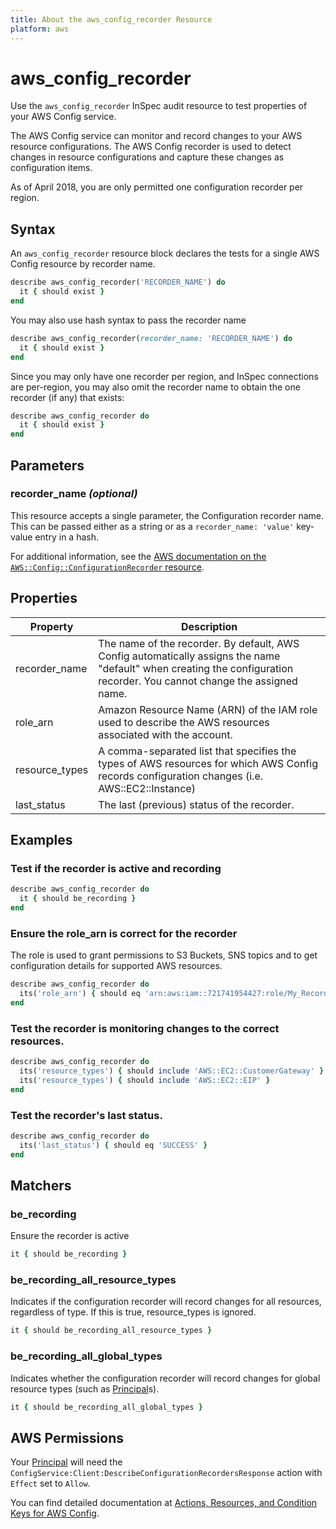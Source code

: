 ```yaml
---
title: About the aws_config_recorder Resource
platform: aws
---
```


# aws_config_recorder

Use the `aws_config_recorder` InSpec audit resource to test properties of your AWS Config service.

The AWS Config service can monitor and record changes to your AWS resource configurations.  The AWS Config recorder is used to detect changes in resource configurations and capture these changes as configuration items.

As of April 2018, you are only permitted one configuration recorder per region.

## Syntax

An `aws_config_recorder` resource block declares the tests for a single AWS Config resource by recorder name.

```ruby
describe aws_config_recorder('RECORDER_NAME') do
  it { should exist }
end
```

You may also use hash syntax to pass the recorder name

```ruby
describe aws_config_recorder(recorder_name: 'RECORDER_NAME') do
  it { should exist }
end
```

Since you may only have one recorder per region, and InSpec connections are per-region, you may also omit the recorder name to obtain the one recorder (if any) that exists:

```ruby
describe aws_config_recorder do
  it { should exist }
end
```

## Parameters

### recorder_name _(optional)_

This resource accepts a single parameter, the Configuration recorder name.
This can be passed either as a string or as a `recorder_name: 'value'` key-value entry in a hash.

For additional information, see the [AWS documentation on the `AWS::Config::ConfigurationRecorder` resource](https://docs.aws.amazon.com/AWSCloudFormation/latest/UserGuide/aws-resource-config-configurationrecorder.html).

## Properties

| Property       | Description |
| ---            | --- |
| recorder_name  | The name of the recorder. By default, AWS Config automatically assigns the name "default" when creating the configuration recorder. You cannot change the assigned name.  |
| role_arn       | Amazon Resource Name (ARN) of the IAM role used to describe the AWS resources associated with the account.  |
| resource_types | A comma-separated list that specifies the types of AWS resources for which AWS Config records configuration changes (i.e. AWS::EC2::Instance)  |
| last_status    | The last (previous) status of the recorder.  |

## Examples

### Test if the recorder is active and recording

```ruby
describe aws_config_recorder do
  it { should be_recording }
end
```

### Ensure the role_arn is correct for the recorder

The role is used to grant permissions to S3 Buckets, SNS topics and to get configuration details for supported AWS resources.

```ruby
describe aws_config_recorder do
  its('role_arn') { should eq 'arn:aws:iam::721741954427:role/My_Recorder' }
end
```

### Test the recorder is monitoring changes to the correct resources.

```ruby
describe aws_config_recorder do
  its('resource_types') { should include 'AWS::EC2::CustomerGateway' }
  its('resource_types') { should include 'AWS::EC2::EIP' }
end
```

### Test the recorder's last status.

```ruby
describe aws_config_recorder do
  its('last_status') { should eq 'SUCCESS' }
end
```

## Matchers

### be_recording

Ensure the recorder is active

```ruby
it { should be_recording }
```

### be_recording_all_resource_types

Indicates if the configuration recorder will record changes for all resources, regardless of type. If this is true, resource_types is ignored.

```ruby
it { should be_recording_all_resource_types }
```

### be_recording_all_global_types

Indicates whether the configuration recorder will record changes for global resource types (such as [Principal](https://docs.aws.amazon.com/IAM/latest/UserGuide/intro-structure.html#intro-structure-principal)s).

```ruby
it { should be_recording_all_global_types }
```

## AWS Permissions

Your [Principal](https://docs.aws.amazon.com/IAM/latest/UserGuide/intro-structure.html#intro-structure-principal) will need the `ConfigService:Client:DescribeConfigurationRecordersResponse` action with `Effect` set to `Allow`.

You can find detailed documentation at [Actions, Resources, and Condition Keys for AWS Config](https://docs.aws.amazon.com/IAM/latest/UserGuide/list_awsconfig.html).
